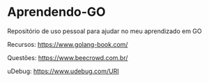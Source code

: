 # Aprendendo-GO
Repositório de uso pessoal para ajudar no meu aprendizado em GO


Recursos: https://www.golang-book.com/

Questões: https://www.beecrowd.com.br/

uDebug: https://www.udebug.com/URI

